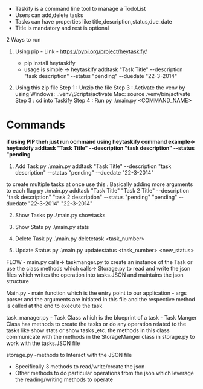 <!-- INTRO -->
- Taskify is a command line tool to manage a TodoList
- Users can add,delete tasks
- Tasks can have properties like title,description,status,due_date
- Title is mandatory and rest is optional


<!-- how to run -->
2 Ways to run

1) Using pip - Link - https://pypi.org/project/heytaskify/
    - pip install heytaskify
    - usage is simple -> heytaskify addtask "Task Title" --description "task description" --status "pending" --duedate "22-3-2014"

2)  Using this zip file 
    Step 1 : Unzip the file
    Step 3 : Activate the venv by using
                Windows: .\.venv\Scripts\activate 
                Mac: source .venv/bin/activate
    Step 3 : cd into Taskify
    Step 4 : Run py .\main.py <COMMAND_NAME>


<!-- COMMANDS -->
# Commands

**if using PIP theh just run ocmmand using heytaskify command example=> heytaskify addtask "Task Title" --description "task description" --status "pending**


1. Add Task
py .\main.py addtask "Task Title" --description "task description" --status "pending" --duedate "22-3-2014"


to create multiple tasks at once use this . Basically adding more arguments to each flag
py .\main.py addtask "Task Title" "Task 2 Title" --description "task description" "task 2  description" --status "pending"  "pending" --duedate "22-3-2014" "22-3-2014"

2. Show Tasks
py .\main.py showtasks

3. Show Stats
py .\main.py stats

4. Delete Task
py .\main.py deletetask <task_number>

5. Update Status
py .\main.py updatestatus <task_number> <new_status>

<!-- CODE -->

FLOW - main.py calls-> taskmanger.py to create an instance of the Task or use the class methods which calls-> Storage.py to read and write the json files
which writes the operation into tasks.JSON and maintains the json structure

Main.py
    - main function which is the entry point to our application
    - args parser and the arguments are initiated in this file and the respective method is called at the end to execute the task

task_manager.py
    - Task Class which is the blueprint of a task 
    - Task Manger Class has methods to create the tasks or do any operation related to the tasks like show stats or show tasks ,etc. the methods in this class communicate with the methods in the StorageManger class in storage.py to work with the tasks.JSON file

storage.py
 -methods to Interact with the JSON file
 - Specifically 3 methods to read/write/create the json
 - Other methods to do particular operations from the json which leverage the reading/writing methods to operate


